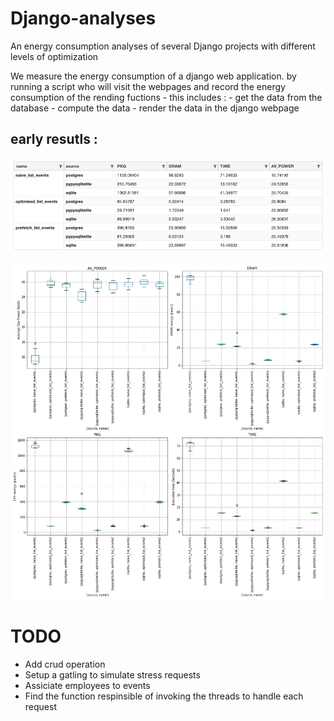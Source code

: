 # Django-analyses

An energy consumption analyses of several Django projects with different levels of optimization 

We measure the energy consumption of a django web application. by running a script who will visit the webpages and record the energy consumption of the rending fuctions - this includes : 
    - get the data from the database 
    - compute the data 
    - render the data in the django webpage 

## early resutls : 


![energy consumption data ](https://github.com/chakib-belgaid/django-analyses/raw/master/images/django-data.png)

![energy consumption](https://github.com/chakib-belgaid/django-analyses/raw/master/images/django.png)

# TODO 

- Add crud operation 
- Setup a gatling to simulate stress requests 
- Assiciate employees to events 
- Find the function respinsible of invoking the threads to handle each request 

